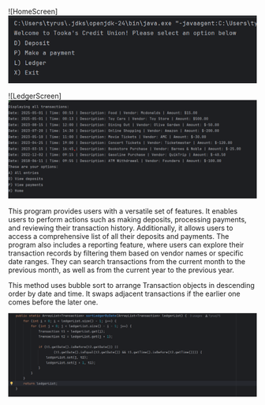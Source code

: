 ![HomeScreen]![img.png](img.png)

![LedgerScreen]![img_1.png](img_1.png)

This program provides users with a versatile set of features. It enables users to perform actions such as making deposits, processing payments, and reviewing their transaction history. Additionally, it allows users to access a comprehensive list of all their deposits and payments. The program also includes a reporting feature, where users can explore their transaction records by filtering them based on vendor names or specific date ranges. They can search transactions from the current month to the previous month, as well as from the current year to the previous year.


This method uses bubble sort to arrange Transaction objects in descending order by date and time. It swaps adjacent transactions if the earlier one comes before the later one.

![img_2.png](img_2.png)